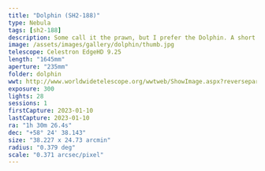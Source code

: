 ```yaml
---
title: "Dolphin (SH2-188)"
type: Nebula
tags: [sh2-188]
description: Some call it the prawn, but I prefer the Dolphin. A short capture of SH2-188, a planetary nebula in the constellation Cassiopeia.
image: /assets/images/gallery/dolphin/thumb.jpg
telescope: Celestron EdgeHD 9.25
length: "1645mm"
aperture: "235mm"
folder: dolphin
wwt: http://www.worldwidetelescope.org/wwtweb/ShowImage.aspx?reverseparity=False&scale=0.370953&name=dolphin.jpg&imageurl=https://deepskyworkflows.com/assets/images/gallery/dolphin/dolphin.jpg&credits=Jeremy+Likness+at+DeepSkyWorkflows.com&creditsUrl=https://deepskyworkflows.com/&ra=23.056358&dec=58.404393&x=4568.0&y=275.0&rotation=51.17&thumb=https://deepskyworkflows.com/assets/images/gallery/dolphin/thumb.jpg
exposure: 300
lights: 28
sessions: 1
firstCapture: 2023-01-10 
lastCapture: 2023-01-10
ra: "1h 30m 26.4s"
dec: "+58° 24' 38.143"
size: "38.227 x 24.73 arcmin"
radius: "0.379 deg"
scale: "0.371 arcsec/pixel"
---
```

